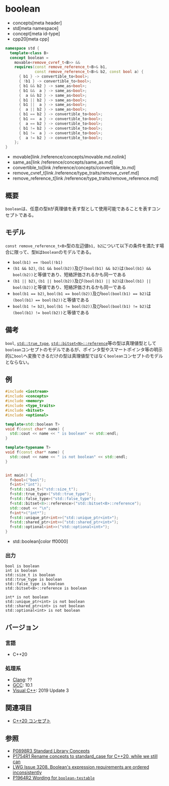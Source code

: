 # boolean
* concepts[meta header]
* std[meta namespace]
* concept[meta id-type]
* cpp20[meta cpp]

```cpp
namespace std {
  template<class B>
  concept boolean =
    movable<remove_cvref_t<B>> &&
    requires(const remove_reference_t<B>& b1,
             const remove_reference_t<B>& b2, const bool a) {
      { b1 } -> convertible_to<bool>;
      { !b1 } -> convertible_to<bool>;
      { b1 && b2 } -> same_as<bool>;
      { b1 &&  a } -> same_as<bool>;
      {  a && b2 } -> same_as<bool>;
      { b1 || b2 } -> same_as<bool>;
      { b1 ||  a } -> same_as<bool>;
      {  a || b2 } -> same_as<bool>;
      { b1 == b2 } -> convertible_to<bool>;
      { b1 ==  a } -> convertible_to<bool>;
      {  a == b2 } -> convertible_to<bool>;
      { b1 != b2 } -> convertible_to<bool>;
      { b1 !=  a } -> convertible_to<bool>;
      {  a != b2 } -> convertible_to<bool>;
    };
}
```
* movable[link /reference/concepts/movable.md.nolink]
* same_as[link /reference/concepts/same_as.md]
* convertible_to[link /reference/concepts/convertible_to.md]
* remove_cvref_t[link /reference/type_traits/remove_cvref.md]
* remove_reference_t[link /reference/type_traits/remove_reference.md]

## 概要

`boolean`は、任意の型`B`が真理値を表す型として使用可能であることを表すコンセプトである。

## モデル

`const remove_reference_t<B>`型の左辺値`b1, b2`について以下の条件を満たす場合に限って、型`B`は`boolean`のモデルである。

- `bool(b1) == !bool(!b1)`
- `(b1 && b2)`, `(b1 && bool(b2))`及び`(bool(b1) && b2)`は`(bool(b1) && bool(b2))`と等値であり、短絡評価されるかも同一である
- `(b1 || b2)`, `(b1 || bool(b2))`及び`(bool(b1) || b2)`は`(bool(b1) || bool(b2))`と等値であり、短絡評価されるかも同一である
- `bool(b1 == b2)`, `bool(b1 == bool(b2))`及び`bool(bool(b1) == b2)`は`(bool(b1) == bool(b2))`と等値である
- `bool(b1 != b2)`, `bool(b1 != bool(b2))`及び`bool(bool(b1) != b2)`は`(bool(b1) != bool(b2))`と等値である

## 備考

`bool`, [`std::true_type`](/reference/type_traits/true_type.md), [`std::bitset<N>::reference`](https://cpprefjp.github.io/reference/bitset/bitset/reference.html)等の型は真理値型として`boolean`コンセプトのモデルであるが、ポインタ型やスマートポインタ等の明示的に`bool`へ変換できるだけの型は真理値型ではなく`boolean`コンセプトのモデルとならない。

## 例
```cpp example
#include <iostream>
#include <concepts>
#include <memory>
#include <type_traits>
#include <bitset>
#include <optional>

template<std::boolean T>
void f(const char* name) {
  std::cout << name << " is boolean" << std::endl;
}

template<typename T>
void f(const char* name) {
  std::cout << name << " is not boolean" << std::endl;
}


int main() {
  f<bool>("bool");
  f<int>("int");
  f<std::size_t>("std::size_t");
  f<std::true_type>("std::true_type");
  f<std::false_type>("std::false_type");
  f<std::bitset<8>::reference>("std::bitset<8>::reference");
  std::cout << "\n";
  f<int*>("int*");
  f<std::unique_ptr<int>>("std::unique_ptr<int>");
  f<std::shared_ptr<int>>("std::shared_ptr<int>");
  f<std::optional<int>>("std::optional<int>");
}

```
* std::boolean[color ff0000]

### 出力
```
bool is boolean
int is boolean
std::size_t is boolean
std::true_type is boolean
std::false_type is boolean
std::bitset<8>::reference is boolean

int* is not boolean
std::unique_ptr<int> is not boolean
std::shared_ptr<int> is not boolean
std::optional<int> is not boolean
```

## バージョン
### 言語
- C++20

### 処理系
- [Clang](/implementation.md#clang): ??
- [GCC](/implementation.md#gcc): 10.1
- [Visual C++](/implementation.md#visual_cpp): 2019 Update 3

## 関連項目

- [C++20 コンセプト](/lang/cpp20/concepts.md)

## 参照

- [P0898R3 Standard Library Concepts](http://www.open-std.org/jtc1/sc22/wg21/docs/papers/2018/p0898r3.pdf)
- [P1754R1 Rename concepts to standard_case for C++20, while we still can](http://www.open-std.org/jtc1/sc22/wg21/docs/papers/2019/p1754r1.pdf)
- [LWG Issue 3208. Boolean's expression requirements are ordered inconsistently](https://wg21.cmeerw.net/lwg/issue3208)
- [P1964R2 Wording for `boolean-testable`](http://www.open-std.org/jtc1/sc22/wg21/docs/papers/2020/p1964r2.html)
